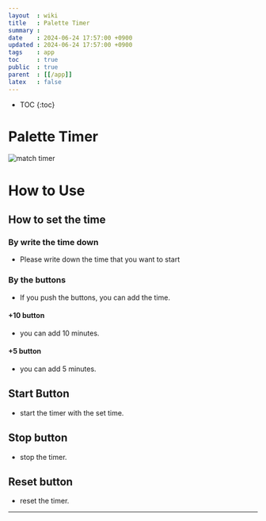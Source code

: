 ```yaml
---
layout  : wiki
title   : Palette Timer 
summary : 
date    : 2024-06-24 17:57:00 +0900
updated : 2024-06-24 17:57:00 +0900
tags    : app
toc     : true
public  : true
parent  : [[/app]] 
latex   : false
---
```

* TOC
{:toc}

# Palette Timer 
![match timer](https://github.com/gxdxt/gxdxt.github.io/assets/69609972/6004d7c4-fdb8-491e-8800-d33d442fe902)

# How to Use
## How to set the time
### By write the time down 
- Please write down the time that you want to start

### By the buttons
- If you push the buttons, you can add the time.

#### +10 button
- you can add 10 minutes.

#### +5 button
- you can add 5 minutes.

## Start Button
- start the timer with the set time.

## Stop button
- stop the timer.

## Reset button
- reset the timer.


***

